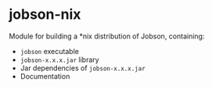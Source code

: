 # jobson-nix

Module for building a *nix distribution of Jobson, containing:

- `jobson` executable
- `jobson-x.x.x.jar` library
- Jar dependencies of `jobson-x.x.x.jar`
- Documentation
